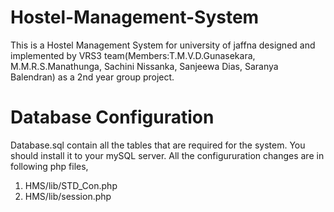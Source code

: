# Hostel-Management-System
This is a Hostel Management System for university of jaffna designed and implemented by VRS3 team(Members:T.M.V.D.Gunasekara, M.M.R.S.Manathunga, Sachini Nissanka, Sanjeewa Dias, Saranya Balendran) as a 2nd year group project.
# Database Configuration
Database.sql contain all the tables that are required for the system. You should install it to your mySQL server.
All the configururation changes are in following php files,
1. HMS/lib/STD_Con.php
2. HMS/lib/session.php
